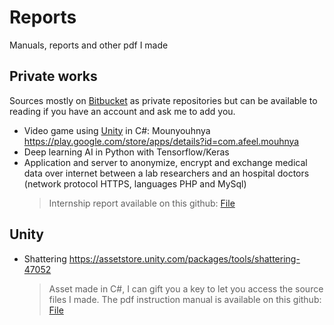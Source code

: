 # Reports
Manuals, reports and other pdf I made

## Private works
Sources mostly on [Bitbucket](https://bitbucket.org/) as private repositories but can be available to reading if you have an account and ask me to add you.
- Video game using [Unity](https://unity.com/) in C#: Mounyouhnya https://play.google.com/store/apps/details?id=com.afeel.mouhnya
- Deep learning AI in Python with Tensorflow/Keras
- Application and server to anonymize, encrypt and exchange medical data over internet between a lab researchers and an hospital doctors (network protocol HTTPS, languages PHP and MySql)
  > Internship report available on this github: [File](https://github.com/Abysselene/Reports/blob/master/Internship%202018/Axel%20PERIGNON%20-%20Rapport%20de%20stage%20Master%202%20DAPM%20v1.2.pdf)

## Unity
- Shattering
https://assetstore.unity.com/packages/tools/shattering-47052
  > Asset made in C#, I can gift you a key to let you access the source files I made. The pdf instruction manual is available on this github: [File](https://github.com/Abysselene/Reports/blob/master/Shattering.pdf)

